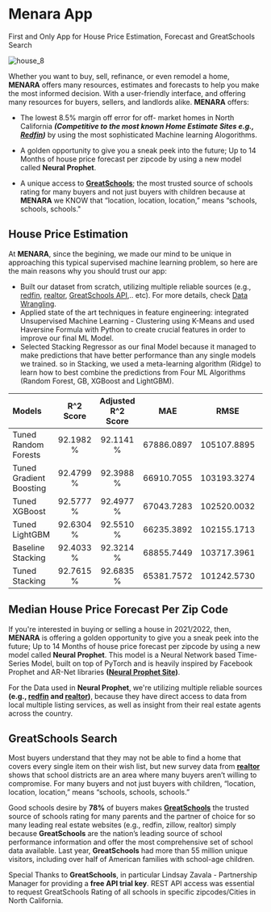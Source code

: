 # Menara App
First and Only App for House Price Estimation, Forecast and GreatSchools Search

![house_8](https://user-images.githubusercontent.com/67468718/121798164-9ef30300-cbd9-11eb-822f-c4a996e184b7.JPG)

Whether you want to buy, sell, refinance, or even remodel a home, **MENARA** offers many resources, estimates and forecasts to help you make the most informed decision. 
With a user-friendly interface, and offering many resources for buyers, sellers, and landlords alike. **MENARA** offers:

  * The lowest 8.5% margin off error for off- market homes in North California ***(Competitive to the most known Home Estimate Sites e.g., [Redfin](https://www.redfin.com/redfin-estimate))*** by using the most sophisticated Machine learning Alogorithms.

  * A golden opportunity to give you a sneak peek into the future; Up to 14 Months of house price forecast per zipcode 
    by using a new model called **Neural Prophet**.
    
  * A unique access to **[GreatSchools](https://www.greatschools.org/)**; the most trusted source of schools rating for many buyers and not just buyers with children because at **MENARA**  we KNOW that “location, location, location,” means “schools, schools, schools."
 
## **House Price Estimation**

At **MENARA**, since the begining, we made our mind to be unique in approaching this typical supervised machine learning problem, so here are the main reasons why you should trust our app: 

  * Built our dataset from scratch, utilizing multiple reliable sources (e.g., [redfin](https://www.redfin.com/news/data-center/), [realtor](https://www.realtor.com/research/data/), [GreatSchools API](https://www.greatschools.org/),.. etc). For more details, check [Data Wrangling](https://github.com/akthammomani/Capstone-Project-2-Menara-App-Predicting-House-Prices-CA/tree/main/Notebooks/Data_Wrangling).
  * Applied state of the art techniques in feature engineering: integrated Unsupervised Machine Learning - Clustering using K-Means and used Haversine Formula with Python to create crucial features in order to improve our final ML Model.
  * Selected Stacking Regressor as our final Model because it managed to make predictions that have better performance than any single models we trained. so in Stacking, we used a meta-learning algorithm (Ridge) to learn how to best combine the predictions from Four ML Algorithms (Random Forest, GB, XGBoost and LightGBM).

|Models| R^2 Score|Adjusted R^2 Score  |  MAE  | RMSE|Variance Score|
|:----------------------|:-------:|:-------:|:----:|:----:|:----:|
|Tuned Random Forests|92.1982 %|92.1141 %|67886.0897|105107.8895|92.2170 %|
|Tuned Gradient Boosting   |92.4799 %|92.3988 %|66910.7055|103193.3274|92.4863 %|
|Tuned XGBoost   |92.5777 %|92.4977 %|67043.7283|102520.0032|92.5786 %|
|Tuned LightGBM|92.6304 %|92.5510 %|66235.3892|102155.1713|92.6406 %|
|Baseline Stacking|92.4033 %|92.3214 %|68855.7449|103717.3961|92.4168 %|
|Tuned Stacking  |92.7615 %|92.6835 %|65381.7572|101242.5730|92.7760 %|


## **Median House Price Forecast Per Zip Code**

If you're interested in buying or selling a house in 2021/2022, then, **MENARA** is offering a golden opportunity to give you a sneak peek into the future; Up to 14 Months of house price forecast per zipcode by using a new model called **Neural Prophet**. This model is a Neural Network based Time-Series Model, built on top of PyTorch and is heavily inspired by Facebook Prophet and AR-Net libraries **([Neural Prophet Site](http://neuralprophet.com/))**.

For the Data used in **Neural Prophet**, we're utilizing multiple reliable sources **(e.g., [redfin](https://www.redfin.com/news/data-center/) and [realtor](https://www.realtor.com/research/data/))**, because they have direct access to data from local multiple listing services, as well as insight from their real estate agents across the country.

## **GreatSchools Search**

Most buyers understand that they may not be able to find a home that covers every single item on their wish list, but new survey data from **[realtor](http://wwww.realtor.com)** shows that school districts are an 
area where many buyers aren’t willing to compromise. For many buyers and not just buyers with children, “location, location, location,” means “schools, schools, schools.”

Good schools desire by **78%** of buyers makes **[GreatSchools](https://www.greatschools.org/)** the trusted source of schools rating for many parents and the partner of choice for so many leading real estate websites (e.g., redfin, zillow, realtor) simply because **GreatSchools** are the nation’s leading source of school performance information and offer the most comprehensive set of school data available. Last year,  **GreatSchools** had more than 55 million unique visitors, including over half of American families with school-age children.

Special Thanks to **GreatSchools**, in particular Lindsay Zavala - Partnership Manager for providing a **free API trial key**. REST API access was essential to request GreatSchools Rating of all schools in specific zipcodes/Cities in North California.

